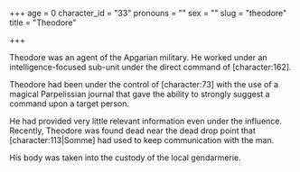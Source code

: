 +++
age = 0
character_id = "33"
pronouns = ""
sex = ""
slug = "theodore"
title = "Theodore"

+++

Theodore was an agent of the Apgarian military. He worked under an intelligence-focused sub-unit under the direct command of \[character:162\].  

Theodore had been under the control of \[character:73\] with the use of a magical Parpelissian journal that gave the ability to strongly suggest a command upon a target person.

He had provided very little relevant information even under the influence. Recently, Theodore was found dead near the dead drop point that \[character:113|Somme\] had used to keep communication with the man.

His body was taken into the custody of the local gendarmerie.

